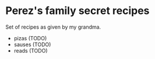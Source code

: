# Perez's family secret recipes

Set of recipes as given by my grandma.

- pizas (TODO)
- sauses (TODO)
- reads (TODO)



